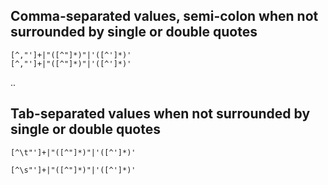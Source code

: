 

## Comma-separated values, semi-colon when not surrounded by single or double quotes

```
[^,"']+|"([^"]*)"|'([^']*)'
[^,"']+|"([^"]*)"|'([^']*)'
```

..

## Tab-separated values when not surrounded by single or double quotes

```
[^\t"']+|"([^"]*)"|'([^']*)'

[^\s"']+|"([^"]*)"|'([^']*)'
```

